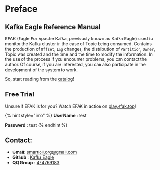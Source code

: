 # Preface

## Kafka Eagle Reference Manual

EFAK (Eagle For Apache Kafka, previously known as Kafka Eagle) used to monitor the Kafka cluster in the case of Topic being consumed. Contains the production of `Offset`, `Lag` changes, the distribution of `Partition`, `Owner`, Topic was created and the time and the time to modify the information. In the use of the process if you encounter problems, you can contact the author. Of course, if you are interested, you can also participate in the development of the system to work.

So, start reading from the [catalog](https://docs.kafka-eagle.org/)!

## Free Trial

Unsure if EFAK is for you? Watch EFAK in action on [play.efak.top](http://play.efak.top/)!

{% hint style="info" %}
**UserName** : test

**Password** : test
{% endhint %}



## Contact:

* **Gmail**: [smartloli.org@gmail.com](mailto:smartloli.org@gmail.com)
* **Github** : [Kafka Eagle](https://github.com/smartloli/efak)
* **QQ Group** : [424769183](http://shang.qq.com/wpa/qunwpa?idkey=b07c12828ed6963fe79078c78bbd1aba7e61b8f5d8fc5ee4ed26809f40b35c37)

